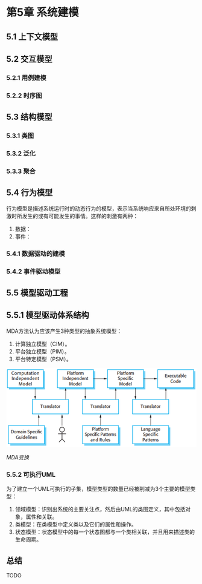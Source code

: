 # 第5章 系统建模



## 5.1 上下文模型



## 5.2 交互模型

### 5.2.1 用例建模

### 5.2.2 时序图



## 5.3 结构模型

### 5.3.1 类图

### 5.3.2 泛化

### 5.3.3 聚合



## 5.4 行为模型

行为模型是描述系统运行时的动态行为的模型，表示当系统响应来自所处环境的刺激时所发生的或有可能发生的事情。这样的刺激有两种：

1. 数据：
2. 事件：

### 5.4.1 数据驱动的建模

### 5.4.2 事件驱动模型



## 5.5 模型驱动工程

## 5.5.1 模型驱动体系结构

MDA方法认为应该产生3种类型的抽象系统模型：

1. 计算独立模型（CIM）。
2. 平台独立模型（PIM）。
3. 平台特定模型（PSM）。

![5_19](res/5_19.png)

*MDA变换*

### 5.5.2 可执行UML

为了建立一个UML可执行的子集，模型类型的数量已经被削减为3个主要的模型类型：

1. 领域模型：识别出系统的主要关注点，然后由UML的类图定义，其中包括对象，属性和关联。
2. 类模型：在类模型中定义类以及它们的属性和操作。
3. 状态模型：状态模型中的每一个状态图都与一个类相关联，并且用来描述类的生命周期。



## 总结

TODO
